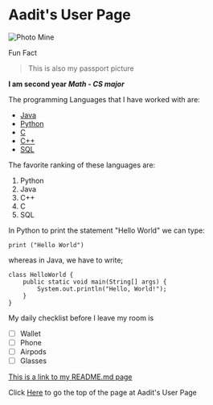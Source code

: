 # Aadit's User Page

![Photo Mine](https://user-images.githubusercontent.com/97692709/230691919-2ddd1fd5-2249-4b3b-8551-e54399dceea6.jpg)

Fun Fact
> This is also my passport picture

**I am second year *Math - CS major***



The programming Languages that I have worked with are:
 - [Java](https://docs.oracle.com/en/java/)
 - [Python](https://docs.python.org/3/)
 - [C](https://devdocs.io/c/)
 - [C++](https://devdocs.io/cpp/)
 - [SQL](https://learn.microsoft.com/en-us/sql/?view=sql-server-ver16)

The favorite ranking of these languages are:
1. Python
2. Java
3. C++
4. C
5. SQL

In Python to print the statement "Hello World" we can type:

```
print ("Hello World")
```

whereas in Java, we have to write;

```
class HelloWorld {
    public static void main(String[] args) {
        System.out.println("Hello, World!"); 
    }
}
```

My daily checklist before I leave my room is 
- [ ] Wallet
- [ ] Phone
- [ ] Airpods
- [ ] Glasses

[This is a link to my README.md page](README.md)

Click [Here](#aadits-user-page) to go the top of the page at Aadit's User Page
